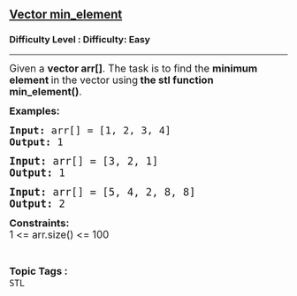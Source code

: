 <h2><a href="https://www.geeksforgeeks.org/problems/vector-min-element--151110/1?page=1&difficulty=Easy&sortBy=accuracy">Vector min_element</a></h2><h3>Difficulty Level : Difficulty: Easy</h3><hr><div class="problems_problem_content__Xm_eO"><p><span style="font-size: 18px;">Given a&nbsp;<strong>vector arr[]</strong>. The task is to find the&nbsp;<strong>minimum element&nbsp;</strong>in the vector using<strong>&nbsp;the stl function min_element()</strong>.</span></p>
<p><strong><span style="font-size: 18px;">Examples:</span></strong></p>
<pre><strong><span style="font-size: 18px;">Input: </span></strong><span style="font-size: 18px;">arr[] = [1, 2, 3, 4]<br><strong>Output: </strong>1</span></pre>
<pre><span style="font-size: 14pt;"><strong>Input: </strong>arr[] = [3, 2, 1]<br><strong>Output: </strong>1<br></span></pre>
<pre><span style="font-size: 14pt;"><strong>Input: </strong>arr[] = [5, 4, 2, 8, 8]</span><br><span style="font-size: 14pt;"><strong>Output: </strong>2</span></pre>
<p><span style="font-size: 18px;"><strong>Constraints:</strong><br>1 &lt;= arr.size() &lt;= 100</span></p></div><br><p><span style=font-size:18px><strong>Topic Tags : </strong><br><code>STL</code>&nbsp;